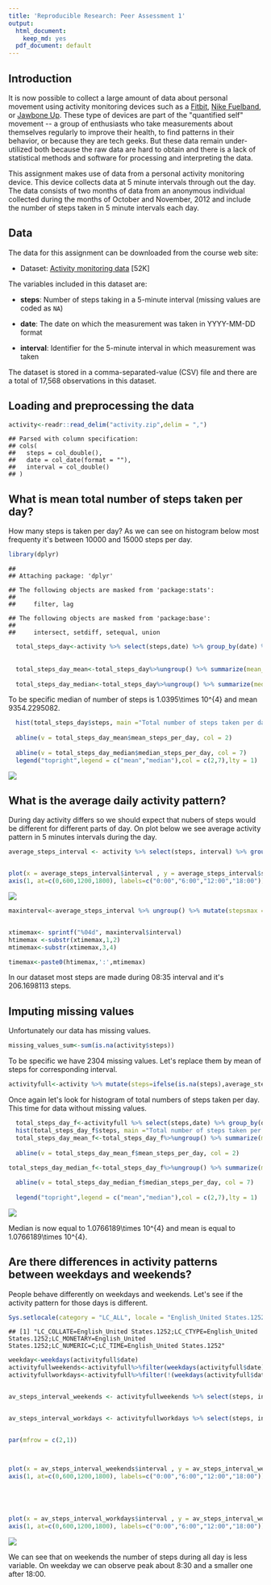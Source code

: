 ```yaml
---
title: 'Reproducible Research: Peer Assessment 1'
output:
  html_document:
    keep_md: yes
  pdf_document: default
---
```


## Introduction

It is now possible to collect a large amount of data about personal
movement using activity monitoring devices such as a
[Fitbit](http://www.fitbit.com), [Nike
Fuelband](http://www.nike.com/us/en_us/c/nikeplus-fuelband), or
[Jawbone Up](https://jawbone.com/up). These type of devices are part of
the "quantified self" movement -- a group of enthusiasts who take
measurements about themselves regularly to improve their health, to
find patterns in their behavior, or because they are tech geeks. But
these data remain under-utilized both because the raw data are hard to
obtain and there is a lack of statistical methods and software for
processing and interpreting the data.

This assignment makes use of data from a personal activity monitoring
device. This device collects data at 5 minute intervals through out the
day. The data consists of two months of data from an anonymous
individual collected during the months of October and November, 2012
and include the number of steps taken in 5 minute intervals each day.

## Data

The data for this assignment can be downloaded from the course web
site:

* Dataset: [Activity monitoring data](https://d396qusza40orc.cloudfront.net/repdata%2Fdata%2Factivity.zip) [52K]

The variables included in this dataset are:

* **steps**: Number of steps taking in a 5-minute interval (missing
    values are coded as `NA`)

* **date**: The date on which the measurement was taken in YYYY-MM-DD
    format

* **interval**: Identifier for the 5-minute interval in which
    measurement was taken




The dataset is stored in a comma-separated-value (CSV) file and there
are a total of 17,568 observations in this
dataset.

## Loading and preprocessing the data



```r
activity<-readr::read_delim("activity.zip",delim = ",")
```

```
## Parsed with column specification:
## cols(
##   steps = col_double(),
##   date = col_date(format = ""),
##   interval = col_double()
## )
```

## What is mean total number of steps taken per day?  

How many steps is taken per day? As we can see on histogram below most frequenty it's between 10000 and 15000 steps per day.


```r
library(dplyr)
```

```
## 
## Attaching package: 'dplyr'
```

```
## The following objects are masked from 'package:stats':
## 
##     filter, lag
```

```
## The following objects are masked from 'package:base':
## 
##     intersect, setdiff, setequal, union
```

```r
  total_steps_day<-activity %>% select(steps,date) %>% group_by(date) %>% summarize(steps=sum(steps,na.rm=TRUE)) 
  
  
  total_steps_day_mean<-total_steps_day%>%ungroup() %>% summarize(mean_steps_per_day=mean(steps,na.rm=TRUE))
  
  total_steps_day_median<-total_steps_day%>%ungroup() %>% summarize(median_steps_per_day=median(steps,na.rm=TRUE))
```
To be specific median of number of steps is 1.0395\times 10^{4} and mean 9354.2295082.




```r
  hist(total_steps_day$steps, main ="Total number of steps taken per day", xlab = "Steps taken per day",freq = TRUE,col = 3 )
  
  abline(v = total_steps_day_mean$mean_steps_per_day, col = 2)
  
  abline(v = total_steps_day_median$median_steps_per_day, col = 7)
  legend("topright",legend = c("mean","median"),col = c(2,7),lty = 1)
```

![](PA1_template_files/figure-html/unnamed-chunk-3-1.png)<!-- -->


## What is the average daily activity pattern?  
During day activity differs so we should expect that nubers of steps would be different for different parts of day. On plot below we see average activity pattern in 5 minutes intervals during the day.




```r
average_steps_interval <- activity %>% select(steps, interval) %>% group_by(interval) %>% summarize(steps = mean(steps, na.rm = TRUE))


plot(x = average_steps_interval$interval , y = average_steps_interval$steps, type = "l", xlab = "time of day", ylab = "number of steps",xaxt="n")
axis(1, at=c(0,600,1200,1800), labels=c("0:00","6:00","12:00","18:00"))
```

![](PA1_template_files/figure-html/unnamed-chunk-4-1.png)<!-- -->

```r
maxinterval<-average_steps_interval %>% ungroup() %>% mutate(stepsmax =  max(steps)) %>% filter(steps == stepsmax)


xtimemax<- sprintf("%04d", maxinterval$interval)
htimemax <-substr(xtimemax,1,2)
mtimemax<-substr(xtimemax,3,4)

timemax<-paste0(htimemax,':',mtimemax)
```

In our dataset most steps are made during 08:35 interval and it's 206.1698113 steps.



## Imputing missing values
Unfortunately our data has missing values. 


```r
missing_values_sum<-sum(is.na(activity$steps))
```
To be specific we have 2304 missing values. Let's replace them by mean of steps for corresponding interval.



```r
activityfull<-activity %>% mutate(steps=ifelse(is.na(steps),average_steps_interval$steps,steps))
```
Once again let's look for histogram of total numbers of steps taken per day. This time for data without missing values.


```r
  total_steps_day_f<-activityfull %>% select(steps,date) %>% group_by(date) %>% summarize(steps=sum(steps,na.rm=TRUE)) 
  hist(total_steps_day_f$steps, main ="Total number of steps taken per day", xlab = "Steps taken per day",freq = TRUE,col = 3 )
  total_steps_day_mean_f<-total_steps_day_f%>%ungroup() %>% summarize(mean_steps_per_day=mean(steps,na.rm=TRUE))
  
  abline(v = total_steps_day_mean_f$mean_steps_per_day, col = 2)
  
total_steps_day_median_f<-total_steps_day_f%>%ungroup() %>% summarize(median_steps_per_day=median(steps,na.rm=TRUE))

  abline(v = total_steps_day_median_f$median_steps_per_day, col = 7)
  
  legend("topright",legend = c("mean","median"),col = c(2,7),lty = 1)
```

![](PA1_template_files/figure-html/unnamed-chunk-7-1.png)<!-- -->

Median is now equal to 1.0766189\times 10^{4} and mean is equal to 1.0766189\times 10^{4}.


## Are there differences in activity patterns between weekdays and weekends?

People behave differently on weekdays and weekends. Let's see if the activity pattern for those days is different.


```r
Sys.setlocale(category = "LC_ALL", locale = "English_United States.1252")
```

```
## [1] "LC_COLLATE=English_United States.1252;LC_CTYPE=English_United States.1252;LC_MONETARY=English_United States.1252;LC_NUMERIC=C;LC_TIME=English_United States.1252"
```

```r
weekday<-weekdays(activityfull$date)
activityfullweekends<-activityfull%>%filter(weekdays(activityfull$date) %in% c("Saturday", "Sunday"))
activityfullworkdays<-activityfull%>%filter(!(weekdays(activityfull$date) %in% c("Saturday", "Sunday")))


av_steps_interval_weekends <- activityfullweekends %>% select(steps, interval) %>% group_by(interval) %>% summarize(steps = mean(steps, na.rm = TRUE))


av_steps_interval_workdays <- activityfullworkdays %>% select(steps, interval) %>% group_by(interval) %>% summarize(steps = mean(steps, na.rm = TRUE))


par(mfrow = c(2,1))



plot(x = av_steps_interval_weekends$interval , y = av_steps_interval_weekends$steps, type = "l",main = "Weekend", xlab = "time of day", ylab = "number of steps",xaxt="n")
axis(1, at=c(0,600,1200,1800), labels=c("0:00","6:00","12:00","18:00"))





plot(x = av_steps_interval_workdays$interval , y = av_steps_interval_workdays$steps, type = "l",main ="Weekday", xlab = "time of day", ylab = "number of steps",xaxt="n")
axis(1, at=c(0,600,1200,1800), labels=c("0:00","6:00","12:00","18:00"))
```

![](PA1_template_files/figure-html/unnamed-chunk-8-1.png)<!-- -->
  
We can see that on weekends the number of steps during all day is less variable. On weekday we can observe peak about 8:30 and a smaller one after 18:00.
